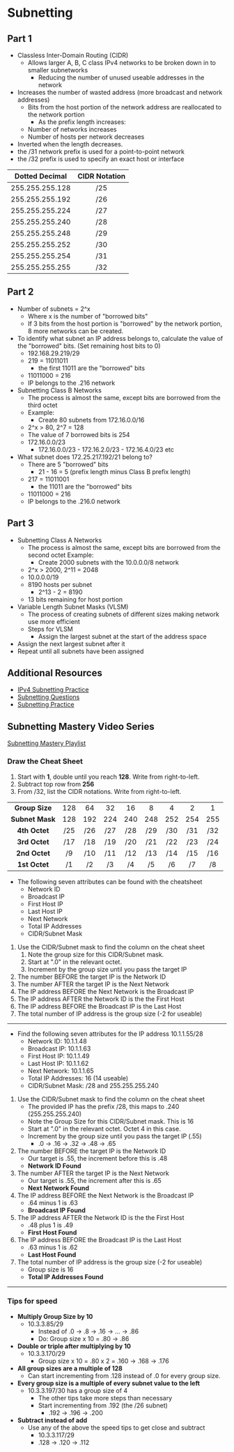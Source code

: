 # Subnetting

## Part 1

- Classless Inter-Domain Routing (CIDR)
  - Allows larger A, B, C class IPv4 networks to be broken down in to smaller subnetworks
    - Reducing the number of unused useable addresses in the network
- Increases the number of wasted address (more broadcast and network addresses)
  - Bits from the host portion of the network address are reallocated to the network portion
    - As the prefix length increases:
  - Number of networks increases
  - Number of hosts per network decreases
- Inverted when the length decreases.
- the /31 network prefix is used for a point-to-point network
- the /32 prefix is used to specify an exact host or interface

| **Dotted Decimal** | **CIDR Notation** |
|:------------------:|:-----------------:|
| 255.255.255.128    | /25               |
| 255.255.255.192    | /26               |
| 255.255.255.224    | /27               |
| 255.255.255.240    | /28               |
| 255.255.255.248    | /29               |
| 255.255.255.252    | /30               |
| 255.255.255.254    | /31               |
| 255.255.255.255    | /32               |

## Part 2

- Number of subnets = 2^x
  - Where x is the number of "borrowed bits"
  - If 3 bits from the host portion is "borrowed" by the network portion, 8 more networks can be created.
- To identify what subnet an IP address belongs to, calculate the value of the "borrowed" bits. (Set remaining host bits to 0)
  - 192.168.29.219/29
  - 219 = 11011011
    - the first 11011 are the "borrowed" bits
  - 11011000 = 216
  - IP belongs to the .216 network
- Subnetting Class B Networks
  - The process is almost the same, except bits are borrowed from the third octet
  - Example:
    - Create 80 subnets from 172.16.0.0/16
  - 2^x > 80, 2^7 = 128
  - The value of 7 borrowed bits is 254
  - 172.16.0.0/23
    - 172.16.0.0/23 - 172.16.2.0/23 - 172.16.4.0/23 etc
- What subnet does 172.25.217.192/21 belong to?
  - There are 5 "borrowed" bits
    - 21 - 16 = 5 (prefix length minus Class B prefix length)
  - 217 = 11011001
    - the 11011 are the "borrowed" bits
  - 11011000 = 216
  - IP belongs to the .216.0 network

## Part 3

- Subnetting Class A Networks
  - The process is almost the same, except bits are borrowed from the second octet
  Example:
    - Create 2000 subnets with the 10.0.0.0/8 network
  - 2^x > 2000, 2^11 = 2048
  - 10.0.0.0/19
  - 8190 hosts per subnet
    - 2^13 - 2 = 8190
  - 13 bits remaining for host portion
- Variable Length Subnet Masks (VLSM)
  - The process of creating subnets of different sizes making network use more efficient
  - Steps for VLSM
    - Assign the largest subnet at the start of the address space
- Assign the next largest subnet after it
- Repeat until all subnets have been assigned

## Additional Resources

- [IPv4 Subnetting Practice](https://subnetipv4.com/)
- [Subnetting Questions](https://subnetting.org/)
- [Subnetting Practice](https://subnettingpractice.com/)

## Subnetting Mastery Video Series

[Subnetting Mastery Playlist](https://www.youtube.com/playlist?list=PLIFyRwBY_4bQUE4IB5c4VPRyDoLgOdExE)

### Draw the Cheat Sheet

1. Start with **1**, double until you reach **128**. Write from right-to-left.
2. Subtract top row from **256**
3. From /32, list the CIDR notations. Write from right-to-left.

|                 |     |     |     |     |     |     |     |     |
|:---------------:|:---:|:---:|:---:|:---:|:---:|:---:|:---:|:---:|
| **Group Size**  | 128 | 64  | 32  | 16  | 8   | 4   | 2   | 1   |
| **Subnet Mask** | 128 | 192 | 224 | 240 | 248 | 252 | 254 | 255 |
| **4th Octet**   | /25 | /26 | /27 | /28 | /29 | /30 | /31 | /32 |
| **3rd Octet**   | /17 | /18 | /19 | /20 | /21 | /22 | /23 | /24 |
| **2nd Octet**   | /9  | /10 | /11 | /12 | /13 | /14 | /15 | /16 |
| **1st Octet**   | /1  | /2  | /3  | /4  | /5  | /6  | /7  | /8  |

- The following seven attributes can be found with the cheatsheet
  - Network ID
  - Broadcast IP
  - First Host IP
  - Last Host IP
  - Next Network
  - Total IP Addresses
  - CIDR/Subnet Mask

1. Use the CIDR/Subnet mask to find the column on the cheat sheet
    1. Note the group size for this CIDR/Subnet mask.
    2. Start at ".0" in the relevant octet.
    3. Increment by the group size until you pass the target IP
2. The number BEFORE the target IP is the Network ID
3. The number AFTER the target IP is the Next Network
4. The IP address BEFORE the Next Network is the Broadcast IP
5. The IP address AFTER the Network ID is the the First Host
6. The IP address BEFORE the Broadcast IP is the Last Host
7. The total number of IP address is the group size (-2 for useable)

---

- Find the following seven attributes for the IP address 10.1.1.55/28
  - Network ID: 10.1.1.48
  - Broadcast IP: 10.1.1.63
  - First Host IP: 10.1.1.49
  - Last Host IP: 10.1.1.62
  - Next Network: 10.1.1.65
  - Total IP Addresses: 16 (14 useable)
  - CIDR/Subnet Mask: /28 and 255.255.255.240

1. Use the CIDR/Subnet mask to find the column on the cheat sheet
    - The provided IP has the prefix /28, this maps to .240 (255.255.255.240)
    - Note the Group Size for this CIDR/Subnet mask. This is 16
    - Start at ".0" in the relevant octet. Octet 4 in this case.
    - Increment by the group size until you pass the target IP (.55)
      - .0 -> .16 -> .32 -> .48 -> .65
2. The number BEFORE the target IP is the Network ID
    - Our target is .55, the increment before this is .48
    - **Network ID Found**
3. The number AFTER the target IP is the Next Network
    - Our target is .55, the increment after this is .65
    - **Next Network Found**
4. The IP address BEFORE the Next Network is the Broadcast IP
    - .64 minus 1 is .63
    - **Broadcast IP Found**
5. The IP address AFTER the Network ID is the the First Host
    - .48 plus 1 is .49
    - **First Host Found**
6. The IP address BEFORE the Broadcast IP is the Last Host
    - .63 minus 1 is .62
    - **Last Host Found**
7. The total number of IP address is the group size (-2 for useable)
    - Group size is 16
    - **Total IP Addresses Found**

---

### Tips for speed

- **Multiply Group Size by 10**
  - 10.3.3.85/29
    - Instead of .0 -> .8 -> .16 -> ... -> .86
    - Do: Group size x 10 = .80 -> .86
- **Double or triple after multiplying by 10**
  - 10.3.3.170/29
    - Group size x 10 = .80 x 2 = .160 -> .168 -> .176
- **All group sizes are a multiple of 128**
  - Can start incrementing from .128 instead of .0 for every group size.
- **Every group size is a multiple of every subnet value to the left**
  - 10.3.3.197/30 has a group size of 4
    - The other tips take more steps than necessary
    - Start incrementing from .192 (the /26 subnet)
      - .192 -> .196 -> .200
- **Subtract instead of add**
  - Use any of the above the speed tips to get close and subtract
    - 10.3.3.117/29
    - .128 -> .120 -> .112
